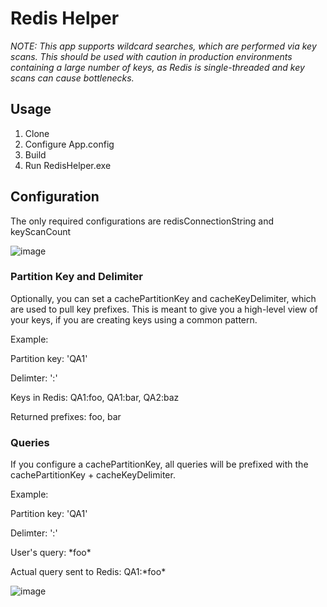 # Redis Helper

_NOTE: This app supports wildcard searches, which are performed via key scans. This should be used with caution in production environments containing a large number of keys, as Redis is single-threaded and key scans can cause bottlenecks._

## Usage

1. Clone
2. Configure App.config
3. Build
4. Run RedisHelper.exe

## Configuration

The only required configurations are redisConnectionString and keyScanCount

![image](https://github.com/user-attachments/assets/01021621-8a4c-4140-9917-d853ff20bb44)

### Partition Key and Delimiter

Optionally, you can set a cachePartitionKey and cacheKeyDelimiter, which are used to pull key prefixes. This is meant to give you a high-level view of your keys, if you are creating keys using a common pattern.

Example:

Partition key: 'QA1'

Delimter: ':'

Keys in Redis: QA1:foo, QA1:bar, QA2:baz

Returned prefixes: foo, bar

### Queries

If you configure a cachePartitionKey, all queries will be prefixed with the cachePartitionKey + cacheKeyDelimiter.

Example:

Partition key: 'QA1'

Delimter: ':'

User's query: \*foo\*

Actual query sent to Redis: QA1:\*foo\*

![image](https://github.com/user-attachments/assets/7210bd2e-e5c1-4d57-bed9-aaf244be06bc)
